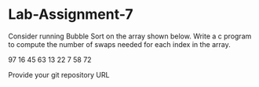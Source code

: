 # Lab-Assignment-7

Consider running Bubble Sort on the array shown below. Write a c program to compute the number of swaps needed for each index in the array. 

97  16  45  63  13  22  7  58  72

Provide your git repository URL
